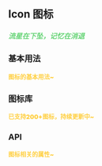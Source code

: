 ## Icon 图标
<h5 style="color: #66d476">流星在下坠，记忆在消退</h5>

<script setup>
import BasicDemo from '../demo/basic_demo.vue'
import IconDemo from '../demo/icon_demo.vue'
import Preview from '../../../src/components/preview.vue'
</script>

### 基本用法
<p style="color: #ffcf3f; font-size: 12px; font-weight: 900;">图标的基本用法~</p>
<BasicDemo />
<Preview comp="icon" demo="basic_demo" />

### 图标库
<p style="color: #ffcf3f; font-size: 12px; font-weight: 900;">已支持200+图标，持续更新中~</p>
<IconDemo />

<!-- API表格 -->
### API
<p style="color: #ffcf3f; font-size: 12px; font-weight: 900;">图标相关的属性~</p>
<script setup>
    import ApiTable from '../../../src/components/api_table.vue'
    const data = {
        columns: [
            {
                title: '名称'
            },
            {
                title: '类型'
            },
            {
                title: '默认值'
            },
            {
                title: '说明'
            }
        ],
        item: [
            {
                name: 'name',
                type: 'String',
                default: 'null',
                explain: '图标名称'
            },
            {
                name: 'size',
                type: 'String',
                default: '1em',
                explain: '图标尺寸'
            }
        ]
  }
</script>
<ApiTable :data="data" />
